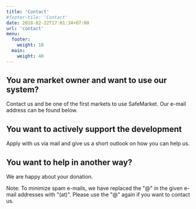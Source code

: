 ```yaml
---
title: 'Contact'
#footer-tile: 'Contact'
date: 2018-02-22T17:01:34+07:00
url: 'contact'
menu:
  footer:
    weight: 10
  main:
    weight: 40
---
```


## You are market owner and want to use our system?
Contact us and be one of the first markets to use SafeMarket. Our e-mail address can be found below.
## You want to actively support the development
Apply with us via mail and give us a short outlook on how you can help us.
## You want to help in another way?
We are happy about your donation.

Note: To minimize spam e-mails, we have replaced the "@" in the given e-mail addresses with "(at)". Please use the "@" again if you want to contact us.
